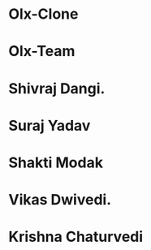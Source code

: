 # Olx-Clone
# Olx-Team
# Shivraj Dangi.
# Suraj Yadav
# Shakti Modak
# Vikas Dwivedi.
# Krishna Chaturvedi

